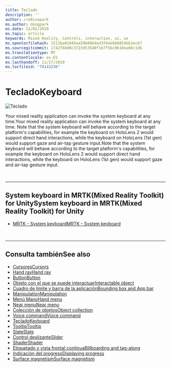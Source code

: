 ```yaml
---
title: Teclado
description: ''
author: cre8ivepark
ms.author: dongpark
ms.date: 11/01/2019
ms.topic: article
keywords: Mixed Reality, Controls, interaction, ui, ux
ms.openlocfilehash: 15116a01845ea58b8664ed3f64e668854bb2ecb7
ms.sourcegitcommit: 17427d4d8c3723d53540f1b7f5bc061bba08c1d6
ms.translationtype: MT
ms.contentlocale: es-ES
ms.lasthandoff: 11/17/2019
ms.locfileid: "74143236"
---
```

# <a name="keyboard"></a><span data-ttu-id="810bd-103">Teclado</span><span class="sxs-lookup"><span data-stu-id="810bd-103">Keyboard</span></span>

![Teclado](images/UX/UX_Hero_Keyboard.jpg)

<span data-ttu-id="810bd-105">Your mixed reality application can invoke the system keyboard at any time.</span><span class="sxs-lookup"><span data-stu-id="810bd-105">Your mixed reality application can invoke the system keyboard at any time.</span></span> <span data-ttu-id="810bd-106">Note that the system keyboard will behave according to the target platform's capabilities, for example the keyboard on HoloLens 2 would support direct hand interactions, while the keyboard on HoloLens (1st gen) would support gaze and air-tap gesture input.</span><span class="sxs-lookup"><span data-stu-id="810bd-106">Note that the system keyboard will behave according to the target platform's capabilities, for example the keyboard on HoloLens 2 would support direct hand interactions, while the keyboard on HoloLens (1st gen) would support gaze and air-tap gesture input.</span></span>


<br>

---

## <a name="system-keyboard-in-mrtkmixed-reality-toolkit-for-unity"></a><span data-ttu-id="810bd-107">System keyboard in MRTK(Mixed Reality Toolkit) for Unity</span><span class="sxs-lookup"><span data-stu-id="810bd-107">System keyboard in MRTK(Mixed Reality Toolkit) for Unity</span></span>

* [<span data-ttu-id="810bd-108">MRTK - System keyboard</span><span class="sxs-lookup"><span data-stu-id="810bd-108">MRTK - System keyboard</span></span>](https://microsoft.github.io/MixedRealityToolkit-Unity/Documentation/README_SystemKeyboard.html)

<br>

---

## <a name="see-also"></a><span data-ttu-id="810bd-109">Consulta también</span><span class="sxs-lookup"><span data-stu-id="810bd-109">See also</span></span>

* [<span data-ttu-id="810bd-110">Cursores</span><span class="sxs-lookup"><span data-stu-id="810bd-110">Cursors</span></span>](cursors.md)
* [<span data-ttu-id="810bd-111">Hand ray</span><span class="sxs-lookup"><span data-stu-id="810bd-111">Hand ray</span></span>](point-and-commit.md)
* [<span data-ttu-id="810bd-112">Button</span><span class="sxs-lookup"><span data-stu-id="810bd-112">Button</span></span>](button.md)
* [<span data-ttu-id="810bd-113">Objeto con el que se puede interactuar</span><span class="sxs-lookup"><span data-stu-id="810bd-113">Interactable object</span></span>](interactable-object.md)
* [<span data-ttu-id="810bd-114">Cuadro de límite y barra de la aplicación</span><span class="sxs-lookup"><span data-stu-id="810bd-114">Bounding box and App bar</span></span>](app-bar-and-bounding-box.md)
* [<span data-ttu-id="810bd-115">Manipulation</span><span class="sxs-lookup"><span data-stu-id="810bd-115">Manipulation</span></span>](direct-manipulation.md)
* [<span data-ttu-id="810bd-116">Menú Mano</span><span class="sxs-lookup"><span data-stu-id="810bd-116">Hand menu</span></span>](hand-menu.md)
* [<span data-ttu-id="810bd-117">Near menu</span><span class="sxs-lookup"><span data-stu-id="810bd-117">Near menu</span></span>](near-menu.md)
* [<span data-ttu-id="810bd-118">Colección de objetos</span><span class="sxs-lookup"><span data-stu-id="810bd-118">Object collection</span></span>](object-collection.md)
* [<span data-ttu-id="810bd-119">Voice command</span><span class="sxs-lookup"><span data-stu-id="810bd-119">Voice command</span></span>](voice-input.md)
* [<span data-ttu-id="810bd-120">Teclado</span><span class="sxs-lookup"><span data-stu-id="810bd-120">Keyboard</span></span>](keyboard.md)
* [<span data-ttu-id="810bd-121">Tooltip</span><span class="sxs-lookup"><span data-stu-id="810bd-121">Tooltip</span></span>](tooltip.md)
* [<span data-ttu-id="810bd-122">Slate</span><span class="sxs-lookup"><span data-stu-id="810bd-122">Slate</span></span>](slate.md)
* [<span data-ttu-id="810bd-123">Control deslizante</span><span class="sxs-lookup"><span data-stu-id="810bd-123">Slider</span></span>](slider.md)
* [<span data-ttu-id="810bd-124">Shader</span><span class="sxs-lookup"><span data-stu-id="810bd-124">Shader</span></span>](shader.md)
* [<span data-ttu-id="810bd-125">Etiquetado y vista frontal continua</span><span class="sxs-lookup"><span data-stu-id="810bd-125">Billboarding and tag-along</span></span>](billboarding-and-tag-along.md)
* [<span data-ttu-id="810bd-126">Indicación del progreso</span><span class="sxs-lookup"><span data-stu-id="810bd-126">Displaying progress</span></span>](progress.md)
* [<span data-ttu-id="810bd-127">Surface magnetism</span><span class="sxs-lookup"><span data-stu-id="810bd-127">Surface magnetism</span></span>](surface-magnetism.md)
